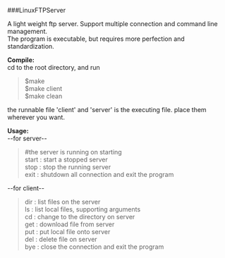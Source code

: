 ###LinuxFTPServer

A light weight ftp server. Support multiple connection and command line management.  
The program is executable, but requires more perfection and standardization.  
  
   
   
__Compile:__  
cd to the root directory, and run
> $make  
> $make client  
> $make clean 

the runnable file 'client' and 'server' is the executing file. place them wherever you want.  
  
  
  
  
__Usage:__  
--for server--  
> \#the server is running on starting  
> start : start a stopped server  
> stop  : stop the running server  
> exit  : shutdown all connection and exit the program  
   
--for client--  
> dir : list files on the server  
> ls  : list local files, supporting arguments  
> cd  : change to the directory on server  
> get : download file from server  
> put : put local file onto server  
> del : delete file on server  
> bye : close the connection and exit the program  
